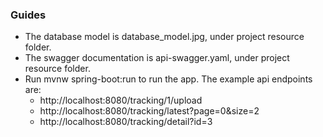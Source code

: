 ### Guides
* The database model is database_model.jpg, under project resource folder.
* The swagger documentation is api-swagger.yaml, under project resource folder.
* Run mvnw spring-boot:run to run the app. The example api endpoints are:
  * http://localhost:8080/tracking/1/upload
  * http://localhost:8080/tracking/latest?page=0&size=2
  * http://localhost:8080/tracking/detail?id=3